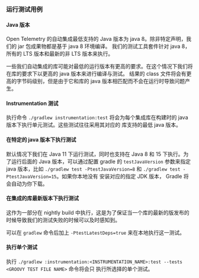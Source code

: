 ### 运行测试用例

#### Java 版本

Open Telemetry 的自动集成最低支持的 Java 版本为 java 8。除非特定声明，我们的 jar 包成果物都是基于 java 8 环境编译。
我们的测试工具套件针对 java 8，所有的 LTS 版本和最新的非 LTS 版本来执行。

一些我们自动集成的库可能对最低的运行版本有更高的要求。在这个情况下我们将在库的要求下以更高的 java 版本来进行编译与测试。
结果的 class 文件将会有更高的字节码级别，但是由于它和库的 java 版本相匹配而不会在运行时导致问题产生。

#### Instrumentation 测试

执行命令 `./gradlew instrumentation:test` 将会为每个集成库在构建时的 java 版本下执行单元测试。这些测试往往采用其对应的
库支持的最低 java 版本。

#### 在特定的 java 版本下执行测试

默认情况下我们在 Java 11 下运行测试，同时也支持在 Java 8 和 15 下执行。为了运行后面的 Java 版本，可以通过配置 gradle 的 `testJavaVersion`
参数来指定 java 版本，比如 `./gradlew test -PtestJavaVersion=8` 和 `./gradlew test -PtestJavaVersion=15`。如果你本地没有
安装对应的指定 JDK 版本， Gradle 将会自动为你下载。

#### 在集成的库最新版本下执行测试

这作为一部分在 nightly build 中执行，这是为了保证当一个库的最新的版发布的时候导致我们的测试失败的时候可以及时感知到。

可以在 `gradlew` 命令后加上 `-PtestLatestDeps=true` 来在本地执行这一测试。

#### 执行单个测试

执行 `./gradlew :instrumentation:<INSTRUMENTATION_NAME>:test --tests <GROOVY TEST FILE NAME>` 命令将会只
执行所选择的单个测试。

